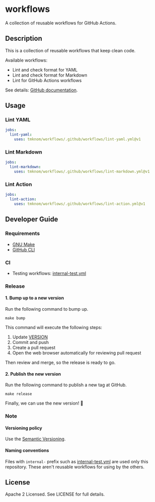 # workflows

A collection of reusable workflows for GitHub Actions.

## Description

This is a collection of reusable workflows that keep clean code.

Available workflows:

- Lint and check format for YAML
- Lint and check format for Markdown
- Lint for GitHub Actions workflows

See details: [GitHub documentation](https://docs.github.com/en/actions/using-workflows/reusing-workflows).

## Usage

### Lint YAML

```yaml
jobs:
  lint-yaml:
    uses: tmknom/workflows/.github/workflows/lint-yaml.yml@v1
```

### Lint Markdown

```yaml
jobs:
  lint-markdown:
    uses: tmknom/workflows/.github/workflows/lint-markdown.yml@v1
```

### Lint Action

```yaml
jobs:
  lint-action:
    uses: tmknom/workflows/.github/workflows/lint-action.yml@v1
```

## Developer Guide

### Requirements

- [GNU Make](https://www.gnu.org/software/make/)
- [GitHub CLI](https://cli.github.com/)

### CI

- Testing workflows: [internal-test.yml](.github/workflows/internal-test.yml)

### Release

#### 1. Bump up to a new version

Run the following command to bump up.

```shell
make bump
```

This command will execute the following steps:

1. Update [VERSION](/VERSION)
2. Commit and push
3. Create a pull request
4. Open the web browser automatically for reviewing pull request

Then review and merge, so the release is ready to go.

#### 2. Publish the new version

Run the following command to publish a new tag at GitHub.

```shell
make release
```

Finally, we can use the new version! :tada:

### Note

#### Versioning policy

Use the [Semantic Versioning](https://semver.org/).

#### Naming conventions

Files with `internal-` prefix such as [internal-test.yml](.github/workflows/internal-test.yml)
are used only this repository. These aren't reusable workflows for using by the others.

## License

Apache 2 Licensed. See LICENSE for full details.
